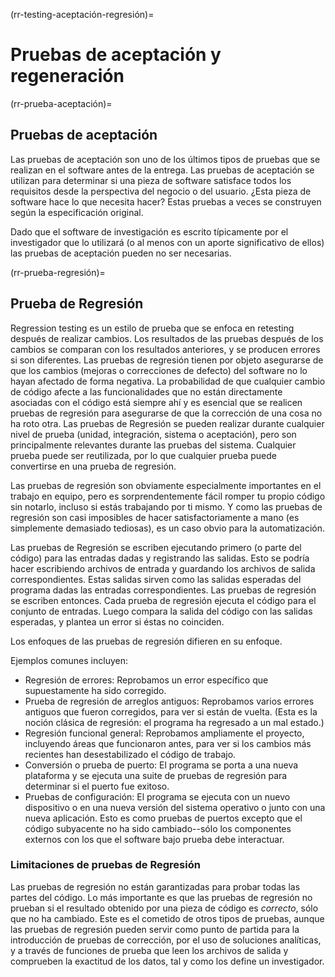 (rr-testing-aceptación-regresión)=
# Pruebas de aceptación y regeneración

(rr-prueba-aceptación)=
## Pruebas de aceptación

Las pruebas de aceptación son uno de los últimos tipos de pruebas que se realizan en el software antes de la entrega. Las pruebas de aceptación se utilizan para determinar si una pieza de software satisface todos los requisitos desde la perspectiva del negocio o del usuario. ¿Esta pieza de software hace lo que necesita hacer? Estas pruebas a veces se construyen según la especificación original.

Dado que el software de investigación es escrito típicamente por el investigador que lo utilizará (o al menos con un aporte significativo de ellos) las pruebas de aceptación pueden no ser necesarias.

(rr-prueba-regresión)=
## Prueba de Regresión

Regression testing es un estilo de prueba que se enfoca en retesting después de realizar cambios. Los resultados de las pruebas después de los cambios se comparan con los resultados anteriores, y se producen errores si son diferentes. Las pruebas de regresión tienen por objeto asegurarse de que los cambios (mejoras o correcciones de defecto) del software no lo hayan afectado de forma negativa. La probabilidad de que cualquier cambio de código afecte a las funcionalidades que no están directamente asociadas con el código está siempre ahí y es esencial que se realicen pruebas de regresión para asegurarse de que la corrección de una cosa no ha roto otra. Las pruebas de Regresión se pueden realizar durante cualquier nivel de prueba (unidad, integración, sistema o aceptación), pero son principalmente relevantes durante las pruebas del sistema. Cualquier prueba puede ser reutilizada, por lo que cualquier prueba puede convertirse en una prueba de regresión.

Las pruebas de regresión son obviamente especialmente importantes en el trabajo en equipo, pero es sorprendentemente fácil romper tu propio código sin notarlo, incluso si estás trabajando por ti mismo. Y como las pruebas de regresión son casi imposibles de hacer satisfactoriamente a mano (es simplemente demasiado tediosas), es un caso obvio para la automatización.

Las pruebas de Regresión se escriben ejecutando primero (o parte del código) para las entradas dadas y registrando las salidas. Esto se podría hacer escribiendo archivos de entrada y guardando los archivos de salida correspondientes. Estas salidas sirven como las salidas esperadas del programa dadas las entradas correspondientes. Las pruebas de regresión se escriben entonces. Cada prueba de regresión ejecuta el código para el conjunto de entradas. Luego compara la salida del código con las salidas esperadas, y plantea un error si éstas no coinciden.

Los enfoques de las pruebas de regresión difieren en su enfoque.

Ejemplos comunes incluyen:
- Regresión de errores: Reprobamos un error específico que supuestamente ha sido corregido.
- Prueba de regresión de arreglos antiguos: Reprobamos varios errores antiguos que fueron corregidos, para ver si están de vuelta. (Esta es la noción clásica de regresión: el programa ha regresado a un mal estado.)
- Regresión funcional general: Reprobamos ampliamente el proyecto, incluyendo áreas que funcionaron antes, para ver si los cambios más recientes han desestabilizado el código de trabajo.
- Conversión o prueba de puerto: El programa se porta a una nueva plataforma y se ejecuta una suite de pruebas de regresión para determinar si el puerto fue exitoso.
- Pruebas de configuración: El programa se ejecuta con un nuevo dispositivo o en una nueva versión del sistema operativo o junto con una nueva aplicación. Esto es como pruebas de puertos excepto que el código subyacente no ha sido cambiado--sólo los componentes externos con los que el software bajo prueba debe interactuar.

### Limitaciones de pruebas de Regresión

Las pruebas de regresión no están garantizadas para probar todas las partes del código. Lo más importante es que las pruebas de regresión no prueban si el resultado obtenido por una pieza de código es *correcto*, sólo que no ha cambiado. Este es el cometido de otros tipos de pruebas, aunque las pruebas de regresión pueden servir como punto de partida para la introducción de pruebas de corrección, por el uso de soluciones analíticas, y a través de funciones de prueba que leen los archivos de salida y comprueben la exactitud de los datos, tal y como los define un investigador.
